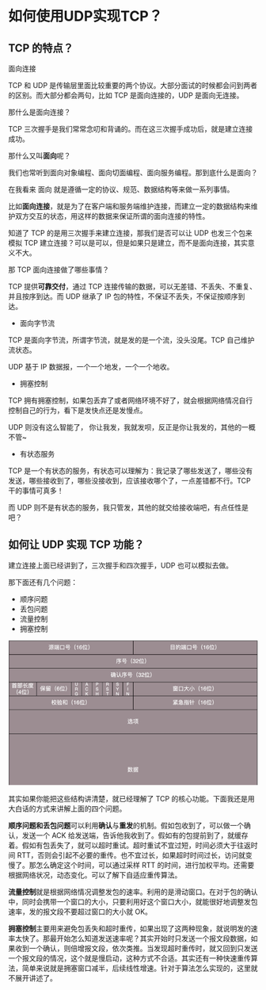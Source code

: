 # **如何使用UDP实现TCP？**

## TCP 的特点？

面向连接

TCP 和 UDP 是传输层里面比较重要的两个协议。大部分面试的时候都会问到两者的区别。而大部分都会两句，比如 TCP 是面向连接的，UDP 是面向无连接。

那什么是面向连接？

TCP 三次握手是我们常常念叨和背诵的。而在这三次握手成功后，就是建立连接成功。

那什么又叫**面向**呢？

我们也常听到面向对象编程、面向切面编程、面向服务编程。那到底什么是面向？

在我看来 面向 就是遵循一定的协议、规范、数据结构等来做一系列事情。

比如**面向连接**，就是为了在客户端和服务端维护连接，而建立一定的数据结构来维护双方交互的状态，用这样的数据来保证所谓的面向连接的特性。

知道了 TCP 的是用三次握手来建立连接，那我们是否可以让 UDP 也发三个包来模拟 TCP 建立连接？可以是可以，但是如果只是建立，而不是面向连接，其实意义不大。

那 TCP 面向连接做了哪些事情？

TCP 提供**可靠交付**，通过 TCP 连接传输的数据，可以无差错、不丢失、不重复、并且按序到达。而 UDP 继承了 IP 包的特性，不保证不丢失，不保证按顺序到达。

- 面向字节流

TCP 是面向字节流，所谓字节流，就是发的是一个流，没头没尾。TCP 自己维护流状态。

UDP 基于 IP 数据报，一个一个地发，一个一个地收。

- 拥塞控制

TCP 拥有拥塞控制，如果包丢弃了或者网络环境不好了，就会根据网络情况自行控制自己的行为，看下是发快点还是发慢点。

UDP 则没有这么智能了， 你让我发，我就发呗，反正是你让我发的，其他的一概不管~

- 有状态服务

TCP 是一个有状态的服务，有状态可以理解为：我记录了哪些发送了，哪些没有发送，哪些接收到了，哪些没接收到，应该接收哪个了，一点差错都不行。TCP 干的事情可真多！

而 UDP 则不是有状态的服务，我只管发，其他的就交给接收端吧，有点任性是吧？

## 如何让 UDP 实现 TCP 功能？

建立连接上面已经讲到了，三次握手和四次握手，UDP 也可以模拟去做。

那下面还有几个问题：

- 顺序问题
- 丢包问题
- 流量控制
- 拥塞控制

![image-20201207233005708](../图片/image-20201207233005708.png)

其实如果你能把这些结构讲清楚，就已经理解了 TCP 的核心功能。下面我还是用大白话的方式来讲解上面的四个问题。

**顺序问题和丢包问题**可以利用**确认**与**重发**的机制。假如包收到了，可以做一个确认，发送一个 ACK 给发送端，告诉他我收到了。假如有的包提前到了，就缓存着。假如有包丢失了，就可以超时重试。超时重试不宜过短，时间必须大于往返时间 RTT，否则会引起不必要的重传。也不宜过长，如果超时时间过长，访问就变慢了。那怎么确定这个时间，可以通过采样 RTT 的时间，进行加权平均。还需要根据网络状况，动态变化。可以了解下自适应重传算法。

**流量控制**就是根据网络情况调整发包的速率。利用的是滑动窗口。在对于包的确认中，同时会携带一个窗口的大小，只要利用好这个窗口大小，就能很好地调整发包速率，发的报文段不要超过窗口的大小就 OK。

**拥塞控制**主要用来避免包丢失和超时重传，如果出现了这两种现象，就说明发的速率太快了。那最开始怎么知道发送速率呢？其实开始时只发送一个报文段数据，如果收到一个确认，则倍增报文段，依次类推。当发现超时重传时，就又回到只发送一个报文段的情况，这个就是慢启动，这种方式不合适。其实还有一种快速重传算法，简单来说就是拥塞窗口减半，后续线性增速。针对于算法怎么实现的，这里就不展开讲述了。
